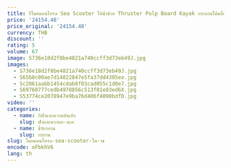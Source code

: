 ```yaml
---
title: รีโมทคอนโทรล Sea Scooter ใต้น้ําช่วย Thruster Pulp Board Kayak กระดานโต้คลื่น Thruster
price: '24154.48'
price_original: '24154.48'
currency: THB
discount: ''
rating: 5
volume: 67
image: S736e18d2f8be4821a740ccff3d73eb49J.jpg
images:
  - S736e18d2f8be4821a740ccff3d73eb49J.jpg
  - S65b8c00ae7d14822847e5fa37dd4305eo.jpg
  - Sc2061aabb1454cdab8f03cad055c1d0e7.jpg
  - S69760777cedb4978856c513f01e83ed6X.jpg
  - S53774ce2078947e9ba76d406f4090bdfD.jpg
video: ''
categories:
  - name: กีฬาและความบันเทิง
    slug: ฬาและความบ-นเท
  - name: ขี่จักรยาน
    slug: กรยาน
slug: โมทคอนโทรล-sea-scooter-ใต-าช
encode: oFbkhV6
lang: th
---
```

  
